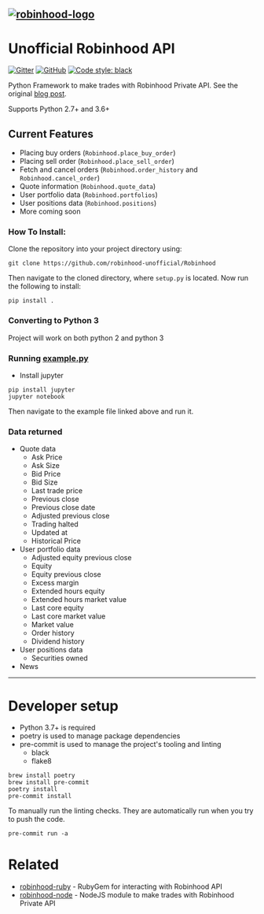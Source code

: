 [![robinhood-logo](./docs/logo-color-transparent.png)](https://github.com/robinhood-unofficial/Robinhood)
------------

# Unofficial Robinhood API


[![Gitter](https://img.shields.io/gitter/room/J-Robinhood/Lobby)](https://gitter.im/J-Robinhood/Lobby?utm_source=badge&utm_medium=badge&utm_campaign=pr-badge&utm_content=badge)
[![GitHub](https://img.shields.io/github/license/robinhood-unofficial/Robinhood)](https://github.com/robinhood-unofficial/Robinhood/blob/master/LICENSE)
[![Code style: black](https://img.shields.io/badge/code%20style-black-000000.svg)](https://github.com/psf/black)

Python Framework to make trades with Robinhood Private API.
See the original [blog post](https://medium.com/@rohanpai25/reversing-robinhood-free-accessible-automated-stock-trading-f40fba1e7d8b).

Supports Python 2.7+ and 3.6+

## Current Features
- Placing buy orders (`Robinhood.place_buy_order`)
- Placing sell order (`Robinhood.place_sell_order`)
- Fetch and cancel orders (`Robinhood.order_history` and `Robinhood.cancel_order`)
- Quote information (`Robinhood.quote_data`)
- User portfolio data (`Robinhood.portfolios`)
- User positions data (`Robinhood.positions`)
- More coming soon

### How To Install:
Clone the repository into your project directory using:

```
git clone https://github.com/robinhood-unofficial/Robinhood
```

Then navigate to the cloned directory, where `setup.py` is located. Now run the following to install:

```
pip install .
```

### Converting to Python 3
Project will work on both python 2 and python 3

### Running [example.py](https://github.com/robinhood-unofficial/Robinhood/blob/master/docs/example.ipynb)
* Install jupyter
```
pip install jupyter
jupyter notebook
```

Then navigate to the example file linked above and run it.

### Data returned
* Quote data
  + Ask Price
  + Ask Size
  + Bid Price
  + Bid Size
  + Last trade price
  + Previous close
  + Previous close date
  + Adjusted previous close
  + Trading halted
  + Updated at
  + Historical Price
* User portfolio data
  + Adjusted equity previous close
  + Equity
  + Equity previous close
  + Excess margin
  + Extended hours equity
  + Extended hours market value
  + Last core equity
  + Last core market value
  + Market value
  + Order history
  + Dividend history
* User positions data
  + Securities owned
* News

------------------

# Developer setup
* Python 3.7+ is required
* poetry is used to manage package dependencies
* pre-commit is used to manage the project's tooling and linting
  * black
  * flake8
```
brew install poetry
brew install pre-commit
poetry install
pre-commit install
```

To manually run the linting checks. They are automatically run when you try to push the
code.
```
pre-commit run -a
```

# Related

* [robinhood-ruby](https://github.com/rememberlenny/robinhood-ruby) - RubyGem for interacting with Robinhood API
* [robinhood-node](https://github.com/aurbano/robinhood-node) - NodeJS module to make trades with Robinhood Private API
